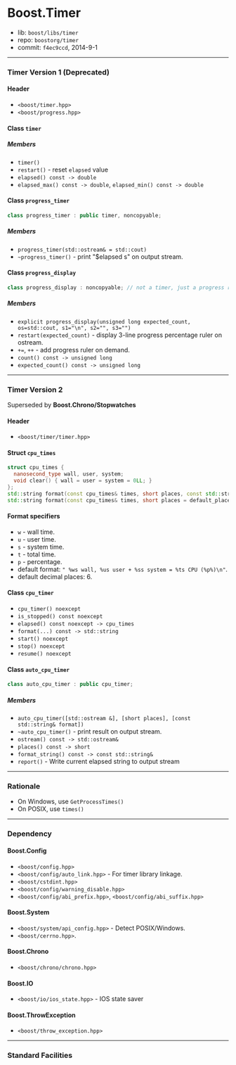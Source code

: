 # Boost.Timer

* lib: `boost/libs/timer`
* repo: `boostorg/timer`
* commit: `f4ec9ccd`, 2014-9-1

------
### Timer Version 1 (Deprecated)

#### Header

* `<boost/timer.hpp>`
* `<boost/progress.hpp>`

#### Class `timer`

##### Members

* `timer()`
* `restart()` - reset `elapsed` value
* `elapsed() const -> double`
* `elapsed_max() const -> double`, `elapsed_min() const -> double`

#### Class `progress_timer`

```c++
class progress_timer : public timer, noncopyable;
```

##### Members

* `progress_timer(std::ostream& = std::cout)`
* `~progress_timer()` - print "$elapsed s" on output stream.

#### Class `progress_display`

```c++
class progress_display : noncopyable; // not a timer, just a progress ruler
```

##### Members

* `explicit progress_display(unsigned long expected_count, os=std::cout, s1="\n", s2="", s3="")`
* `restart(expected_count)` - display 3-line progress percentage ruler on ostream.
* `+=`, `++` - add progress ruler on demand.
* `count() const -> unsigned long`
* `expected_count() const -> unsigned long`

------
### Timer Version 2

Superseded by **Boost.Chrono/Stopwatches**

#### Header

* `<boost/timer/timer.hpp>`

#### Struct `cpu_times`

```c++
struct cpu_times {
  nanosecond_type wall, user, system;
  void clear() { wall = user = system = 0LL; }
};
std::string format(const cpu_times& times, short places, const std::string& format);
std::string format(const cpu_times& times, short places = default_places);
```

#### Format specifiers

* `w` - wall time.
* `u` - user time.
* `s` - system time.
* `t` - total time.
* `p` - percentage.
* default format: `" %ws wall, %us user + %ss system = %ts CPU (%p%)\n"`.
* default decimal places: 6.

#### Class `cpu_timer`

* `cpu_timer() noexcept`
* `is_stopped() const noexcept`
* `elapsed() const noexcept -> cpu_times`
* `format(...) const -> std::string`
* `start() noexcept`
* `stop() noexcept`
* `resume() noexcept`

#### Class `auto_cpu_timer`

```c++
class auto_cpu_timer : public cpu_timer;
```

##### Members

* `auto_cpu_timer([std::ostream &], [short places], [const std::string& format])`
* `~auto_cpu_timer()` - print result on output stream.
* `ostream() const -> std::ostream&`
* `places() const -> short`
* `format_string() const -> const std::string&`
* `report()` - Write current elapsed string to output stream

------
### Rationale

* On Windows, use `GetProcessTimes()`
* On POSIX, use `times()`

------
### Dependency

#### Boost.Config

* `<boost/config.hpp>`
* `<boost/config/auto_link.hpp>` - For timer library linkage.
* `<boost/cstdint.hpp>`
* `<boost/config/warning_disable.hpp>`
* `<boost/config/abi_prefix.hpp>`, `<boost/config/abi_suffix.hpp>`

#### Boost.System

* `<boost/system/api_config.hpp>` - Detect POSIX/Windows.
* `<boost/cerrno.hpp>`.

#### Boost.Chrono

* `<boost/chrono/chrono.hpp>`

#### Boost.IO

* `<boost/io/ios_state.hpp>` - IOS state saver

#### Boost.ThrowException

* `<boost/throw_exception.hpp>`

------
### Standard Facilities

